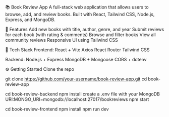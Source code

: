 📚 Book Review App
A full-stack web application that allows users to browse, add, and review books. Built with React, Tailwind CSS, Node.js, Express, and MongoDB.

🚀 Features
Add new books with title, author, genre, and year
Submit reviews for each book (with rating & comments)
Browse and filter books
View all community reviews
Responsive UI using Tailwind CSS

🧰 Tech Stack
Frontend:
React + Vite
Axios
React Router
Tailwind CSS

Backend:
Node.js + Express
MongoDB + Mongoose
CORS + dotenv

⚙️ Getting Started
Clone the repo

git clone https://github.com/your-username/book-review-app.git
cd book-review-app

cd book-review-backend
npm install
create a .env file with your MongoDB URI:MONGO_URI=mongodb://localhost:27017/bookreviews
npm start

cd book-review-frontend
npm install
npm run dev

